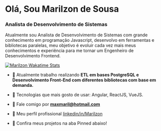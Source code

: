 <h1 align="left">Olá, Sou Marilzon de Sousa</h1>
<h3 align="left">Analista de Desenvolvimento de Sistemas</h3>
<p>Atualmente sou Analista de Desenvolvimento de Sistemas com grande conhecimento em programação Javascript, desenvolvo em ferramentas e bibliotecas paralelas, meu objetivo é evoluir cada vez mais meus conhecimentos e experiência para me tornar um Engenheiro de Desenvolvimento Frontend.</p>

[![Marilzon Wakatime Stats](https://github-readme-stats.vercel.app/api/wakatime?username=Marilzon&langs_count=5&hide=json,properties,stylus&custom_title=O%20que%20ando%20codando!&theme=dark&time_range=last_year)](https://wakatime.com/@Marilzon)

- 🔭 Atualmente trabalho realizando **ETL em bases PostgreSQL e Desenvolvimento Front-End com diferentes bibliotecas com base em demanda.**

- 🌱 Tecnologias que mais gosto de usar: Angular, ReactJS, VueJS.

- 💬 Fale comigo por **maxmaril@hotmail.com**

- 📄 Meu perfil profissional [linkedin/in/Marilzon](https://www.linkedin.com/in/marilzon/)

- 📌 Confira meus projetos na aba Pinned abaixo!
